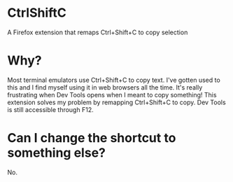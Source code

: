 # CtrlShiftC
A Firefox extension that remaps Ctrl+Shift+C to copy selection

# Why?
Most terminal emulators use Ctrl+Shift+C to copy text. I've gotten used to this and I find myself using it in web browsers all the time. It's really frustrating when Dev Tools opens when I meant to copy something! This extension solves my problem by remapping Ctrl+Shift+C to copy. Dev Tools is still accessible through F12.

# Can I change the shortcut to something else?
No.

